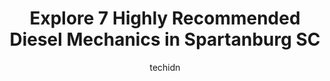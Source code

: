 ---
layout: ampstory
image: https://images.unsplash.com/photo-1508974491678-7ec251d629fd?ixlib=rb-4.0.3&ixid=MnwxMjA3fDB8MHxwaG90by1wYWdlfHx8fGVufDB8fHx8&auto=format&fit=crop&w=640&h=853&q=80
author: techidn
featured: false
description: When it comes to maintaining and repairing your vehicle in Spartanburg SC, USA, you deserve nothing but the best. Thats why the 7 best Diesel Mechanic in the area are here to offer their ex
title: Explore 7 Highly Recommended Diesel Mechanics in Spartanburg SC
cover:
   title: Explore 7 Highly Recommended Diesel Mechanics in Spartanburg SC
   subtitle: Rickpate
   background: https://images.unsplash.com/photo-1508974491678-7ec251d629fd?ixlib=rb-4.0.3&ixid=MnwxMjA3fDB8MHxwaG90by1wYWdlfHx8fGVufDB8fHx8&auto=format&fit=crop&w=640&h=853&q=80

pages: 
 - layout: thirds
   top: <h1>#1 CAROLINA TRUCK CARE INC</h1>
   bottom: "<p>Great shop,  Im smiling ear to ear, Took my old harvester in for an overhead, pm,oil change, and tune,  They done a great job, I absolutely love the difference in how th</p>"
   background: https://www.knot35.com/toplist/wp-content/uploads/2023/06/best-diesel-mechanic-1-in-spartanburg-sc-1685835745.jpeg
   backgroundblur: true
 - layout: thirds
   top: <h1>#2 Veteran Auto & Diesel Service</h1>
   bottom: "<p>160 Frey Rd, Spartanburg, SC 29301, United States</p>"
   background: https://www.knot35.com/toplist/wp-content/uploads/2023/06/best-diesel-mechanic-2-in-spartanburg-sc-1685835746.jpeg
   cta:
      link: https://www.knot35.com/toplist/explore-7-highly-recommended-diesel-mechanics-in-spartanburg-sc/
      text: Explore 7 Highly Recommended Diesel Mechanics in Spartanburg SC
 - layout: thirds
   top: <h1>#3 Jareds Mobile Service</h1>
   bottom: "<p>1730 Carolina Country Club Rd, Spartanburg, SC 29306, United States</p>"
   background: https://www.knot35.com/toplist/wp-content/uploads/2023/06/best-diesel-mechanic-3-in-spartanburg-sc-1685835746.jpeg
   cta:
      link: https://www.knot35.com/toplist/explore-7-highly-recommended-diesel-mechanics-in-spartanburg-sc/
      text: Explore 7 Highly Recommended Diesel Mechanics in Spartanburg SC
 - layout: thirds
   top: <h1>#4 My Mechanic LLC</h1>
   bottom: "<p>120B Southport Rd, Spartanburg, SC 29306, United States</p>"
   background: https://images.unsplash.com/photo-1515405295579-ba7b45403062?ixlib=rb-4.0.3&ixid=MnwxMjA3fDB8MHxwaG90by1wYWdlfHx8fGVufDB8fHx8&auto=format&fit=crop&w=640&h=853&q=80
   cta:
      link: https://www.knot35.com/toplist/explore-7-highly-recommended-diesel-mechanics-in-spartanburg-sc/
      text: Explore 7 Highly Recommended Diesel Mechanics in Spartanburg SC
 - layout: thirds
   top: <h1>#5 E² Diesel Repair</h1>
   bottom: "<p>517 Textile Rd, Spartanburg, SC 29301, United States</p>"
   background: https://images.unsplash.com/photo-1518640467707-6811f4a6ab73?ixlib=rb-4.0.3&ixid=MnwxMjA3fDB8MHxwaG90by1wYWdlfHx8fGVufDB8fHx8&auto=format&fit=crop&w=640&h=853&q=80
   cta:
      link: https://www.knot35.com/toplist/explore-7-highly-recommended-diesel-mechanics-in-spartanburg-sc/
      text: Explore 7 Highly Recommended Diesel Mechanics in Spartanburg SC
 - layout: thirds
   top: <h1>#6 Absolute Diesel Power Repair</h1>
   bottom: "<p>2172 Chesnee Hwy, Spartanburg, SC 29303, United States</p>"
   background: https://images.unsplash.com/photo-1618005182384-a83a8bd57fbe?ixlib=rb-4.0.3&ixid=MnwxMjA3fDB8MHxwaG90by1wYWdlfHx8fGVufDB8fHx8&auto=format&fit=crop&w=640&h=853&q=80
   cta:
      link: https://www.knot35.com/toplist/explore-7-highly-recommended-diesel-mechanics-in-spartanburg-sc/
      text: Explore 7 Highly Recommended Diesel Mechanics in Spartanburg SC
 - layout: thirds
   top: <h1>#7 Southport Services, Inc.</h1>
   bottom: "<p>125 Plantation Rd, Spartanburg, SC 29302, United States</p>"
   background: https://images.unsplash.com/photo-1620421680010-0766ff230392?ixlib=rb-4.0.3&ixid=MnwxMjA3fDB8MHxwaG90by1wYWdlfHx8fGVufDB8fHx8&auto=format&fit=crop&w=640&h=853&q=80
   cta:
      link: https://www.knot35.com/toplist/explore-7-highly-recommended-diesel-mechanics-in-spartanburg-sc/
      text: Explore 7 Highly Recommended Diesel Mechanics in Spartanburg SC
 - layout: thirds
   middle: Continue reading...
   background: https://images.unsplash.com/photo-1591393223703-56fe1347ac62?ixlib=rb-4.0.3&ixid=MnwxMjA3fDB8MHxwaG90by1wYWdlfHx8fGVufDB8fHx8&auto=format&fit=crop&w=640&h=853&q=80
   cta:
      link: https://www.knot35.com/toplist/explore-7-highly-recommended-diesel-mechanics-in-spartanburg-sc/
      text: Explore 7 Highly Recommended Diesel Mechanics in Spartanburg SC
      
---